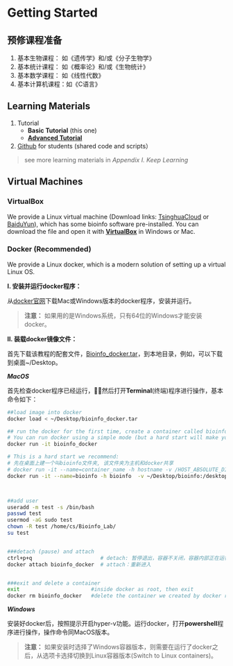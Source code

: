 # Getting Started

## 预修课程准备

1. 基本生物课程：    如《遗传学》和/或《分子生物学》
2. 基本统计课程：    如《概率论》和/或《生物统计》
3. 基本数学课程：    如《线性代数》
4. 基本计算机课程：如《C语言》

## Learning Materials

1. Tutorial 
   * **Basic Tutorial** \(this one\) 
   * [**Advanced Tutorial**](https://lulab.gitbook.io/training)  
2. [Github](https://github.com/lulab/Shared) for students \(shared code and scripts）

> see more learning materials in _Appendix I. Keep Learning_

## Virtual Machines

### VirtualBox

We provide a Linux virtual machine \(Download links: [TsinghuaCloud](https://cloud.tsinghua.edu.cn/d/08cb34ba57cf44b8aea9/) or [BaiduYun](https://pan.baidu.com/s/1ETkey)\), which has some bioinfo software pre-installed. You can download the file and open it with [**VirtualBox**](https://www.virtualbox.org/wiki/Downloads) in Windows or Mac.

### Docker \(Recommended\)

We provide a Linux docker, which is a modern solution of setting up a virtual Linux OS.

**I. 安装并运行docker程序：**

从[docker官网](https://www.docker.com/get-docker)下载Mac或Windows版本的docker程序，安装并运行。

> **注意：** 如果用的是Windows系统，只有64位的Windows才能安装docker。

**II. 装载docker镜像文件：**

首先下载该教程的配套文件，[Bioinfo\_docker.tar](https://cloud.tsinghua.edu.cn/f/fef06408bbc446f6bb6e/?dl=1)，到本地目录，例如，可以下载到桌面~/Desktop。

_**MacOS**_

首先检查docker程序已经运行，然后打开**Terminal**\(终端\)程序进行操作，基本命令如下：

```bash
##load image into docker
docker load < ~/Desktop/bioinfo_docker.tar

## run the docker for the first time, create a container called bioinfo_docker
# You can run docker using a simple mode (but a hard start will make your life easier later):
docker run -it bioinfo_docker

# This is a hard start we recommend: 
# 先在桌面上建一个叫bioinfo文件夹, 该文件夹为主机和docker共享
# docker run -it --name=container_name -h hostname -v /HOST_ABSOLUTE_DIR:/CONTAINER_ABSOLUTE_DIR image_name:tag
docker run -it --name=bioinfo -h bioinfo  -v ~/Desktop/bioinfo:/desktop bioinfo_docker:2018



##add user
useradd -m test -s /bin/bash
passwd test
usermod -aG sudo test
chown -R test /home/cs/Bioinfo_Lab/
su test


###detach (pause) and attach
ctrl+p+q                      # detach: 暂停退出，容器不关闭，容器内部正在运行的任务不会停止. 
docker attach bioinfo_docker  # attach：重新进入


###exit and delete a container
exit                       #inside docker as root, then exit
docker rm bioinfo_docker   #delete the container we created by docker run
```

_**Windows**_

安装好docker后，按照提示开启hyper-v功能。运行docker，打开**powershell**程序进行操作，操作命令同MacOS版本。

> **注意：** 如果安装时选择了Windows容器版本，则需要在运行了docker之后，从选项卡选择切换到Linux容器版本\(Switch to Linux containers\)。



